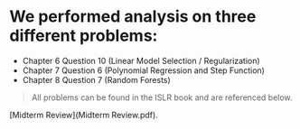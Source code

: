 
# We performed analysis on three different problems:


- Chapter 6 Question 10 (Linear Model Selection / Regularization)
- Chapter 7 Question 6 (Polynomial Regression and Step Function)
- Chapter 8 Question 7 (Random Forests)


> All problems can be found in the ISLR book and are referenced below.


[Midterm Review](Midterm Review.pdf).
